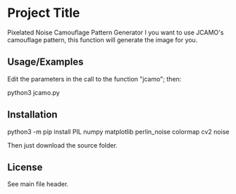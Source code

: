 
# Project Title

Pixelated Noise Camouflage Pattern Generator
I you want to use JCAMO's camouflage pattern, this function will generate the image for you.

## Usage/Examples

Edit the parameters in the call to the function "jcamo"; then:

python3 jcamo.py


## Installation

python3 -m pip install PIL numpy matplotlib perlin_noise colormap cv2 noise

Then just download the source folder.

## License

See main file header.
